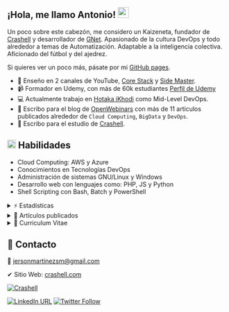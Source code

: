 ## ¡Hola, me llamo Antonio! <img src = "https://raw.githubusercontent.com/MartinHeinz/MartinHeinz/master/wave.gif" width = 25px>

Un poco sobre este cabezón, me considero un Kaizeneta, fundador de [Crashell](https://www.crashell.com) y desarrollador de [GNet](https://www.crashell.com/gnet). Apasionado de la cultura DevOps y todo alrededor a temas de Automatización. Adaptable a la inteligencia colectiva. Aficionado del fútbol y del ajedrez. 
 
Si quieres ver un poco más, pásate por mi [GitHub pages](https://jersonmartinez.github.io/jersonmartinez/).

- 🎥 Enseño en 2 canales de YouTube, [Core Stack](https://www.youtube.com/c/gvideosmtutorialesgm/) y [Side Master](https://www.youtube.com/user/sidemastersupremo).
- 📹 Formador en Udemy, con más de 60k estudiantes [Perfil de Udemy](https://www.udemy.com/user/side-master/)
- 💻 Actualmente trabajo en [Hotaka iKhodi](https://www.hotaka.io/) como Mid-Level DevOps.
- 📰 Escribo para el blog de [OpenWebinars](https://openwebinars.net/@antoniomorenosm/) con más de 11 artículos publicados alrededor de `Cloud Computing`, `BigData` y `DevOps`.
- 📰 Escribo para el estudio de [Crashell](https://www.crashell.com/estudio).

## <img src = "https://media2.giphy.com/media/QssGEmpkyEOhBCb7e1/giphy.gif?cid=ecf05e47a0n3gi1bfqntqmob8g9aid1oyj2wr3ds3mg700bl&rid=giphy.gif" width = 20px> Habilidades 
- Cloud Computing: AWS y Azure
- Conocimientos en Tecnologías DevOps
- Administración de sistemas GNU/Linux y Windows
- Desarrollo web con lenguajes como: PHP, JS y Python
- Shell Scripting con Bash, Batch y PowerShell

<details>
	<summary> ⚡ Estadísticas</summary>
<br>
<a href="https://github.com/jersonmartinez/jersonmartinez/">
<img align="center" src="https://github-readme-stats.vercel.app/api/top-langs/?username=jersonmartinez&hide=html,css&locale=es&theme=tokyonight"/>
</a>

<a href="https://github.com/jersonmartinez/jersonmartinez/">
<img align="center" src="https://github-readme-stats.vercel.app/api?username=jersonmartinez&show_icons=true&line_height=27&count_private=true&locale=es&theme=tokyonight" alt="Jerson Martínez Github Stats" />
</a>
</details>

<details>
	<summary> 📰 Artículos publicados</summary>
<br>
	<ul>
		<li><a href="https://openwebinars.net/blog/monitorizando-datos-con-influxdb-telegraf-y-grafana/" target="_blank">📄 Monitorizando datos con InfluxDB, Telegraf y Grafana</a></li>
		<li><a href="https://openwebinars.net/blog/que-es-influxdb-y-primeros-pasos/" target="_blank">📄 Qué es InfluxDB y primeros pasos</a></li>
		<li><a href="https://openwebinars.net/blog/que-es-telegraf-y-primeros-pasos/" target="_blank">📄 Qué es Telegraf y primeros pasos</a></li>
		<li><a href="https://openwebinars.net/blog/que-es-grafana-y-primeros-pasos/" target="_blank">📄 Qué es Grafana y primeros pasos</a></li>
		<li><a href="https://openwebinars.net/blog/go-vs-python-diferencias-y-puntos-fuertes/" target="_blank">📄 Go vs Python: Diferencias y puntos fuertes</a></li>
		<li><a href="https://openwebinars.net/blog/gestion-de-procesos-y-servicios-desde-shell-script-en-windows/" target="_blank">📄 Gestión de procesos y servicios desde Shell Script en Windows</a></li>
		<li><a href="https://www.crashell.com/estudio/habilitar_distro_wsl_2_con_docker_engine_en_windows" target="_blank">📄 Habilitar distro WSL 2 con Docker Engine en Windows</a></li>
		<li><a href="https://www.crashell.com/estudio/hacer_ping_desde_php" target="_blank">📄 Hacer ping desde PHP</a></li>
		<li><a href="https://www.crashell.com/estudio/cortar_y_unir_archivos_desde_php" target="_blank">📄 Cortar y unir archivos desde PHP</a></li>
		<li><a href="https://www.crashell.com/estudio/mejora_la_productividad_de_tu_empresa_con_git" target="_blank">📄 Mejora la productividad de tu empresa con Git</a></li>
		<li><a href="https://openwebinars.net/blog/infraestructura-lamp-con-docker-compose/" target="_blank">📄 Infraestructura LAMP con Docker Compose</a></li>
		<li><a href="https://openwebinars.net/blog/programacion-de-tareas-desde-la-terminal-de-windows/" target="_blank">📄 Programación de tareas desde la terminal de Windows</a></li>
		<li><a href="https://openwebinars.net/blog/automatizacion-de-procesos-con-shell-script-batch/" target="_blank">📄 Automatización de procesos con Shell Script Batch</a></li>
		<li><a href="https://openwebinars.net/blog/20-comandos-de-red-mas-importantes-en-windows/" target="_blank">📄 20 comandos de red más importantes en Windows</a></li>
		<li><a href="https://openwebinars.net/blog/shell-scripting-en-sistemas-windows/" target="_blank">📄 Shell Scripting en Sistemas Windows</a></li>
		<li><a href="#" target="_blank">Go para DevOps [Escribiendo...]</a></li>
	</ul>
</details>

<details>
	<summary> 📃 Curriculum Vitae</summary>
<br>
<ul><li><a href="https://github.com/jersonmartinez/jersonmartinez/blob/main/src/CV/Curriculum%20Vitae%20-%20Jerson%20Antonio%20Mart%C3%ADnez%20Moreno.pdf">Ver el documento</a>.</li></ul>
</details>

## 💬 Contacto

💌 jersonmartinezsm@gmail.com

✔ Sitio Web: [crashell.com](https://www.crashell.com)

<a href="https://www.crashell.com/?suscribirse" target="_blank"><img alt="Crashell" src="https://img.shields.io/twitter/url?color=9cf&label=%40Crashell&logo=Crashell&logoColor=informational&style=for-the-badge&url=https%3A%2F%2Ftwitter.com%2Fantoniomorenosm"></a>

<a href="https://www.linkedin.com/in/jersonmartinezsm/" target="_blank"><img alt="LinkedIn URL" src="https://img.shields.io/twitter/url?label=Jerson%20Martinez&logo=linkedin&style=social&url=https%3A%2F%2Fwww.linkedin.com%2Fin%2Fjersonmartinezsm%2F"></a>
<a href="https://twitter.com/antoniomorenosm" target="_blank"><img alt="Twitter Follow" src="https://img.shields.io/twitter/follow/antoniomorenosm?label=S%C3%ADgueme%20en%20%40antoniomorenosm&style=social"></a>

<!--
**jersonmartinez/jersonmartinez** is a ✨ _special_ ✨ repository because its `README.md` (this file) appears on your GitHub profile.

Here are some ideas to get you started:

- 🔭 I’m currently working on ...
- 🌱 I’m currently learning ...
- 👯 I’m looking to collaborate on ...
- 🤔 I’m looking for help with ...
- 💬 Ask me about ...
- 📫 How to reach me: ...
- 😄 Pronouns: ...
- ⚡ Fun fact: ...
-->
